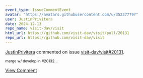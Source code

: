 ```yaml
---
event_type: IssueCommentEvent
avatar: "https://avatars.githubusercontent.com/u/35237779?"
user: JustinPrivitera
date: 2024-12-13
repo_name: visit-dav/visit
html_url: https://github.com/visit-dav/visit/pull/20131
repo_url: https://github.com/visit-dav/visit
---
```


<a href='https://github.com/JustinPrivitera' target='_blank'>JustinPrivitera</a> commented on issue <a href='https://github.com/visit-dav/visit/pull/20131' target='_blank'>visit-dav/visit#20131</a>.

<small>merge w/ develop in #20132...</small>

<a href='https://github.com/visit-dav/visit/pull/20131' target='_blank'>View Comment</a>